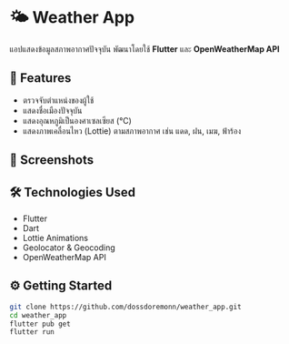 # 🌤️ Weather App

แอปแสดงข้อมูลสภาพอากาศปัจจุบัน พัฒนาโดยใช้ **Flutter** และ **OpenWeatherMap API**

## 🚀 Features

- ตรวจจับตำแหน่งของผู้ใช้
- แสดงชื่อเมืองปัจจุบัน
- แสดงอุณหภูมิเป็นองศาเซลเซียส (°C)
- แสดงภาพเคลื่อนไหว (Lottie) ตามสภาพอากาศ เช่น แดด, ฝน, เมฆ, ฟ้าร้อง

## 📱 Screenshots


## 🛠 Technologies Used

- Flutter
- Dart
- Lottie Animations
- Geolocator & Geocoding
- OpenWeatherMap API

## ⚙️ Getting Started

```bash
git clone https://github.com/dossdoremonn/weather_app.git
cd weather_app
flutter pub get
flutter run
